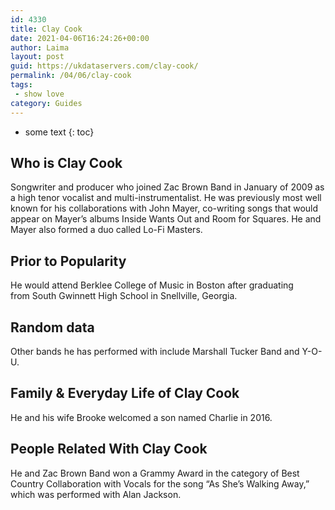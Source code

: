 ```yaml
---
id: 4330
title: Clay Cook
date: 2021-04-06T16:24:26+00:00
author: Laima
layout: post
guid: https://ukdataservers.com/clay-cook/
permalink: /04/06/clay-cook
tags:
 - show love
category: Guides
---
```


* some text
{: toc}


## Who is Clay Cook
                  
                  
                  
Songwriter and producer who joined Zac Brown Band in January of 2009 as a high tenor vocalist and multi-instrumentalist. He was previously most well known for his collaborations with John Mayer, co-writing songs that would appear on Mayer&#8217;s albums Inside Wants Out and Room for Squares. He and Mayer also formed a duo called Lo-Fi Masters.
                  
              
            
              
            
                
                
                
## Prior to Popularity
                  
                  
                  
He would attend Berklee College of Music in Boston after graduating from South Gwinnett High School in Snellville, Georgia.
                  
              
            
              
            
                
                
                
## Random data
                  
                  
                  
Other bands he has performed with include Marshall Tucker Band and Y-O-U.
                  
              
            
              
            
                
                
                
## Family & Everyday Life of Clay Cook
                  
                  
                  
He and his wife Brooke welcomed a son named Charlie in 2016.
                  
              
            
              
            
                
                
                
## People Related With Clay Cook
                  
                  
                  
He and Zac Brown Band won a Grammy Award in the category of Best Country Collaboration with Vocals for the song &#8220;As She&#8217;s Walking Away,&#8221; which was performed with Alan Jackson.
                  
              
            
              
            
                
              
            
              
              
            
            
              
            
          
          
          